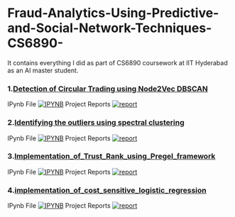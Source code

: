 # Fraud-Analytics-Using-Predictive-and-Social-Network-Techniques-CS6890-
It contains everything I did as part of CS6890 coursework at IIT Hyderabad as an AI master student.


### 1.[Detection of Circular Trading using Node2Vec DBSCAN](https://github.com/saaarvesh/Fraud-Analytics-Using-Predictive-and-Social-Network-Techniques-CS6890-/tree/main/Detection%20of%20Circular%20Trading%20using%20Node2Vec%20DBSCAN)
   IPynb File
[![IPYNB](https://img.shields.io/badge/Colab-F9AB00?style=for-the-badge&logo=googlecolab&color=525252)](https://github.com/saaarvesh/Fraud-Analytics-Using-Predictive-and-Social-Network-Techniques-CS6890-/blob/main/Detection%20of%20Circular%20Trading%20using%20Node2Vec%20DBSCAN/Detection%20of%20Circular%20Trading%20using%20Node2Vec.ipynb) 
   Project Reports
[![report](https://img.shields.io/static/v1.svg?label=Project&message=Report&logo=microsoft-word&style=social)](https://github.com/saaarvesh/Fraud-Analytics-Using-Predictive-and-Social-Network-Techniques-CS6890-/blob/main/Detection%20of%20Circular%20Trading%20using%20Node2Vec%20DBSCAN/Detection%20of%20Circular%20Trading%20using%20Node2Vec%20DBSCAN.pdf)

### 2.[Identifying the outliers using spectral clustering](https://github.com/saaarvesh/Fraud-Analytics-Using-Predictive-and-Social-Network-Techniques-CS6890-/tree/main/Identifying%20the%20outliers%20using%20spectral%20clustering)
   IPynb File
[![IPYNB](https://img.shields.io/badge/Colab-F9AB00?style=for-the-badge&logo=googlecolab&color=525252)](https://github.com/saaarvesh/Fraud-Analytics-Using-Predictive-and-Social-Network-Techniques-CS6890-/blob/main/Identifying%20the%20outliers%20using%20spectral%20clustering/Identifying%20the%20outliers%20using%20spectral%20clustering.ipynb) 
   Project Reports
[![report](https://img.shields.io/static/v1.svg?label=Project&message=Report&logo=microsoft-word&style=social)](https://github.com/saaarvesh/Fraud-Analytics-Using-Predictive-and-Social-Network-Techniques-CS6890-/blob/main/Identifying%20the%20outliers%20using%20spectral%20clustering/Identifying%20Outliers%20using%20Spectral%20Clustering.pdf)

### 3.[Implementation_of_Trust_Rank_using_Pregel_framework](https://github.com/saaarvesh/Fraud-Analytics-Using-Predictive-and-Social-Network-Techniques-CS6890-/tree/main/Implementation_of_Trust_Rank_using_Pregel_framework) 
   IPynb File
[![IPYNB](https://img.shields.io/badge/Colab-F9AB00?style=for-the-badge&logo=googlecolab&color=525252)](https://github.com/saaarvesh/Fraud-Analytics-Using-Predictive-and-Social-Network-Techniques-CS6890-/blob/main/Implementation_of_Trust_Rank_using_Pregel_framework/Implementation_of_Trust_Rank_using_Pregel_framework.ipynb) 
   Project Reports
[![report](https://img.shields.io/static/v1.svg?label=Project&message=Report&logo=microsoft-word&style=social)](https://github.com/saaarvesh/Fraud-Analytics-Using-Predictive-and-Social-Network-Techniques-CS6890-/blob/main/Implementation_of_Trust_Rank_using_Pregel_framework/Implementation_of_Trust_Rank_using_Pregel_framework__Fraud_Analytics___CS6890_Assignment.pdf)

### 4.[implementation_of_cost_sensitive_logistic_regression](https://github.com/saaarvesh/Fraud-Analytics-Using-Predictive-and-Social-Network-Techniques-CS6890-/tree/main/implementation_of_cost_sensitive_logistic_regression)
   IPynb File
[![IPYNB](https://img.shields.io/badge/Colab-F9AB00?style=for-the-badge&logo=googlecolab&color=525252)](https://github.com/saaarvesh/Fraud-Analytics-Using-Predictive-and-Social-Network-Techniques-CS6890-/blob/main/implementation_of_cost_sensitive_logistic_regression/Implementation_of_Cost_sensitive_logistic_regression.ipynb) 
   Project Reports
[![report](https://img.shields.io/static/v1.svg?label=Project&message=Report&logo=microsoft-word&style=social)](https://github.com/saaarvesh/Fraud-Analytics-Using-Predictive-and-Social-Network-Techniques-CS6890-/blob/main/implementation_of_cost_sensitive_logistic_regression/implementation_of_cost_sensitive_logistic_regression.pdf)

